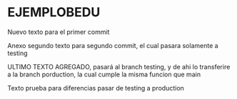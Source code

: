 # EJEMPLOBEDU

Nuevo texto para el primer commit

Anexo segundo texto para segundo commit, el cual pasara solamente a testing

ULTIMO TEXTO AGREGADO, pasará al branch testing, y de ahi lo transferire a la branch porduction, la cual cumple la misma funcion que main

Texto prueba para diferencias pasar de testing a production